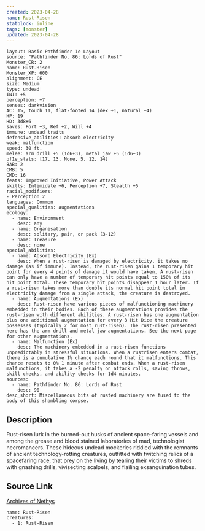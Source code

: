```yaml
---
created: 2023-04-28
name: Rust-Risen
statblock: inline
tags: [monster]
updated: 2023-04-28
---
```

```statblock
layout: Basic Pathfinder 1e Layout
source: "Pathfinder No. 86: Lords of Rust"
Monster_CR: 2
name: Rust-Risen
Monster_XP: 600
alignment: CE
size: Medium
type: undead
INI: +5
perception: +7
senses: darkvision
AC: 15, touch 11, flat-footed 14 (dex +1, natural +4)
HP: 19
HD: 3d8+6
saves: Fort +3, Ref +2, Will +4
immune: undead traits
defensive_abilities: absorb electricity
weak: malfunction
speed: 30 ft.
melee: arm drill +5 (1d6+3), metal jaw +5 (1d6+3)
pf1e_stats: [17, 13, None, 5, 12, 14]
BAB: 2
CMB: 5
CMD: 16
feats: Improved Initiative, Power Attack
skills: Intimidate +6, Perception +7, Stealth +5
racial_modifiers:
- Perception 2
languages: Common
special_qualities: augmentations
ecology:
  - name: Environment
    desc: any
  - name: Organisation
    desc: solitary, pair, or pack (3-12)
  - name: Treasure
    desc: none
special_abilities:
  - name: Absorb Electricity (Ex)
    desc: When a rust-risen is damaged by electricity, it takes no damage (as if immune). Instead, the rust-risen gains 1 temporary hit point for every 4 points of damage it would have taken. A rust-risen can only have a number of temporary hit points equal to 150% of its hit point total. These temporary hit points disappear 1 hour later. If a rust-risen takes more than double its normal hit point total in electricity damage from a single attack, the creature is destroyed.
  - name: Augmentations (Ex)
    desc: Rust-risen have various pieces of malfunctioning machinery embedded in their bodies. Each of these augmentations provides the rust-risen with different abilities. A rust-risen has one augmentation plus one additional augmentation for every 3 Hit Dice the creature possesses (typically 2 for most rust-risen). The rust-risen presented here has the arm drill and metal jaw augmentations. See the next page for other augmentations.
  - name: Malfunction (Ex)
    desc: The machinery embedded in a rust-risen functions unpredictably in stressful situations. When a rustrisen enters combat, there is a cumulative 1% chance each round that it malfunctions. This chance resets to 0% 1 minute after combat ends. When a rust-risen malfunctions, it takes a -2 penalty on attack rolls, saving throws, skill checks, and ability checks for 1d4 minutes.
sources:
  - name: Pathfinder No. 86: Lords of Rust
    desc: 90
desc_short: Miscellaneous bits of rusted machinery are fused to the body of this shambling corpse.
```
## Description
Rust-risen lurk in the burned-out husks of ancient space-faring vessels and among the grease and blood stained laboratories of mad, technologist necromancers. These hideous undead mockeries riddled with the remnants of ancient technology-rotting creatures, outfitted with twitching relics of a spacefaring race, that prey on the living by tearing their victims to shreds with gnashing drills, vivisecting scalpels, and flailing exsanguination tubes.
## Source Link
[Archives of Nethys](https://aonprd.com/MonsterDisplay.aspx?ItemName=Rust-Risen)
```encounter-table
name: Rust-Risen
creatures:
  - 1: Rust-Risen
```

